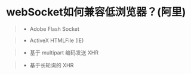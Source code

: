 # webSocket如何兼容低浏览器？(阿里)

>- Adobe Flash Socket 

>- ActiveX HTMLFile (IE) 

>- 基于 multipart 编码发送 XHR 

>- 基于长轮询的 XHR
